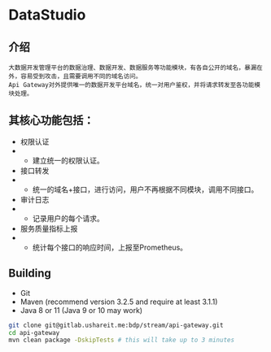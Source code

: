 # DataStudio

## 介绍
```
大数据开发管理平台的数据治理、数据开发、数据服务等功能模块，有各自公开的域名，暴漏在外，容易受到攻击，且需要调用不同的域名访问。
Api Gateway对外提供唯一的数据开发平台域名，统一对用户鉴权，并将请求转发至各功能模块处理。
```

## 其核心功能包括：
*  权限认证
*  *  建立统一的权限认证。
*  接口转发
*  *  统一的域名+接口，进行访问，用户不再根据不同模块，调用不同接口。
*  审计日志
*  *  记录用户的每个请求。
*  服务质量指标上报
*  *  统计每个接口的响应时间，上报至Prometheus。

## Building 

* Git
* Maven (recommend version 3.2.5 and require at least 3.1.1)
* Java 8 or 11 (Java 9 or 10 may work)

```bash
git clone git@gitlab.ushareit.me:bdp/stream/api-gateway.git
cd api-gateway
mvn clean package -DskipTests # this will take up to 3 minutes
```
